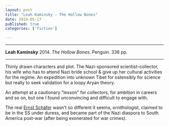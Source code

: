 ```yaml
---
layout: post
title: "Leah Kaminsky - The Hollow Bones"
date: 2019-05-17
published: true
categories: ['fiction']

---
```



***
<b>Leah Kaminsky</b> 2014. _The Hollow Bones_. Penguin. 336 pp.

***
 
Thinly drawn characters and plot.  The Nazi-sponsored scientist-collector, his wife who has to attend Nazi bride school & give up her cultural activities for the regime. An expedition into unknown Tibet for ostensibly for science but really to seek validation for a loopy Aryan theory. 

An attempt at a cautionary "lesson" for collectors, for ambition in careers and so on, but one I found unconvincing and difficult to engage with.

The real [Ernst Schäfer](https://en.wikipedia.org/wiki/Ernst_Sch%C3%A4fer) wasn't so different it seems, ornithologist,  claimed to be in the SS under duress, and became part of the Nazi diaspora to South America post-war (after being exonerated for war crimes). 
